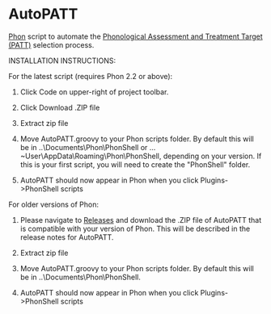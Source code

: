 # AutoPATT
[Phon](http://www.phon.ca) script to automate the [Phonological Assessment and Treatment Target (PATT)](https://slhs.sdsu.edu/phont/the-patt/) selection process.

INSTALLATION INSTRUCTIONS:

For the latest script (requires Phon 2.2 or above):
1. Click Code on upper-right of project toolbar.

2. Click Download .ZIP file

3. Extract zip file

4. Move AutoPATT.groovy to your Phon scripts folder. By default this will be in ..\Documents\Phon\PhonShell or ... ~User\AppData\Roaming\Phon\PhonShell, depending on your version. If this is your first script, you will need to create the "PhonShell" folder.

5. AutoPATT should now appear in Phon when you click Plugins->PhonShell scripts

For older versions of Phon:
1. Please navigate to [Releases](https://github.com/rayamberg/AutoPATT/releases) and download the .ZIP file of AutoPATT that is compatible with your version of Phon. This will be described in the release notes for AutoPATT.

2. Extract zip file

3. Move AutoPATT.groovy to your Phon scripts folder. By default this will be in ..\Documents\Phon\PhonShell.

4. AutoPATT should now appear in Phon when you click Plugins->PhonShell scripts

